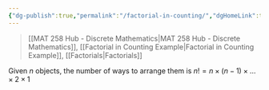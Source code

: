 ```yaml
---
{"dg-publish":true,"permalink":"/factorial-in-counting/","dgHomeLink":true,"dgPassFrontmatter":false,"dgShowLocalGraph":true}
---
```


> [[MAT 258 Hub - Discrete Mathematics|MAT 258 Hub - Discrete Mathematics]], [[Factorial in Counting Example|Factorial in Counting Example]], [[Factorials|Factorials]]

Given $n$ objects, the number of ways to arrange them is $n!=n\times(n-1)\times\dots\times2\times1$